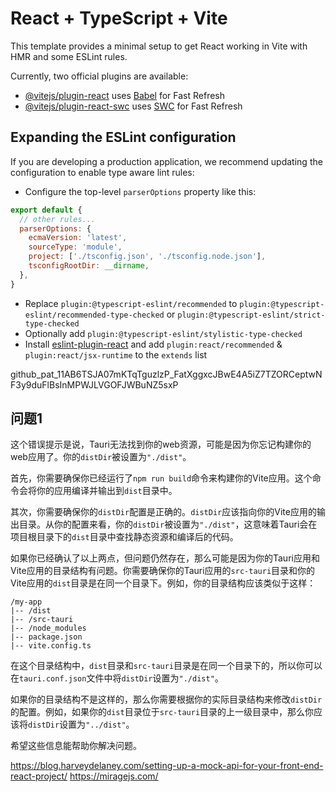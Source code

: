 # React + TypeScript + Vite

This template provides a minimal setup to get React working in Vite with HMR and some ESLint rules.

Currently, two official plugins are available:

- [@vitejs/plugin-react](https://github.com/vitejs/vite-plugin-react/blob/main/packages/plugin-react/README.md) uses [Babel](https://babeljs.io/) for Fast Refresh
- [@vitejs/plugin-react-swc](https://github.com/vitejs/vite-plugin-react-swc) uses [SWC](https://swc.rs/) for Fast Refresh

## Expanding the ESLint configuration

If you are developing a production application, we recommend updating the configuration to enable type aware lint rules:

- Configure the top-level `parserOptions` property like this:

```js
export default {
  // other rules...
  parserOptions: {
    ecmaVersion: 'latest',
    sourceType: 'module',
    project: ['./tsconfig.json', './tsconfig.node.json'],
    tsconfigRootDir: __dirname,
  },
}
```

- Replace `plugin:@typescript-eslint/recommended` to `plugin:@typescript-eslint/recommended-type-checked` or `plugin:@typescript-eslint/strict-type-checked`
- Optionally add `plugin:@typescript-eslint/stylistic-type-checked`
- Install [eslint-plugin-react](https://github.com/jsx-eslint/eslint-plugin-react) and add `plugin:react/recommended` & `plugin:react/jsx-runtime` to the `extends` list


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
## 问题1 

这个错误提示是说，Tauri无法找到你的web资源，可能是因为你忘记构建你的web应用了。你的`distDir`被设置为`"./dist"`。

首先，你需要确保你已经运行了`npm run build`命令来构建你的Vite应用。这个命令会将你的应用编译并输出到`dist`目录中。

其次，你需要确保你的`distDir`配置是正确的。`distDir`应该指向你的Vite应用的输出目录。从你的配置来看，你的`distDir`被设置为`"./dist"`，这意味着Tauri会在项目根目录下的`dist`目录中查找静态资源和编译后的代码。

如果你已经确认了以上两点，但问题仍然存在，那么可能是因为你的Tauri应用和Vite应用的目录结构有问题。你需要确保你的Tauri应用的`src-tauri`目录和你的Vite应用的`dist`目录是在同一个目录下。例如，你的目录结构应该类似于这样：

```
/my-app
|-- /dist
|-- /src-tauri
|-- /node_modules
|-- package.json
|-- vite.config.ts
```

在这个目录结构中，`dist`目录和`src-tauri`目录是在同一个目录下的，所以你可以在`tauri.conf.json`文件中将`distDir`设置为`"./dist"`。

如果你的目录结构不是这样的，那么你需要根据你的实际目录结构来修改`distDir`的配置。例如，如果你的`dist`目录位于`src-tauri`目录的上一级目录中，那么你应该将`distDir`设置为`"../dist"`。

希望这些信息能帮助你解决问题。




https://blog.harveydelaney.com/setting-up-a-mock-api-for-your-front-end-react-project/
https://miragejs.com/
